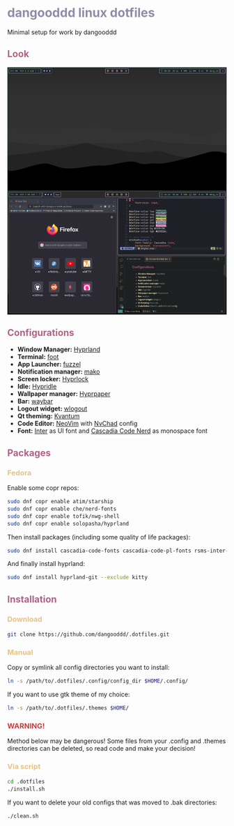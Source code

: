 # <span style="color:#938aa9">dangooddd linux dotfiles</span>
Minimal setup for work by dangooddd

## <span style="color:#b16286">Look</span>

<img align="center" src="./screenshots/look.png">

## <span style="color:#b16286">Configurations</span> 
* **Window Manager:** [Hyprland](https://github.com/hyprwm/Hyprland)
* **Terminal:** [foot](https://codeberg.org/dnkl/foot)
* **App Launcher:** [fuzzel](https://codeberg.org/dnkl/fuzzel)
* **Notification manager:** [mako](https://github.com/emersion/mako)
* **Screen locker:** [Hyprlock](https://github.com/hyprwm/hyprlock)
* **Idle:** [Hypridle](https://github.com/hyprwm/hypridle)
* **Wallpaper manager:** [Hyprpaper](https://github.com/hyprwm/hyprpaper)
* **Bar:** [waybar](https://github.com/Alexays/Waybar)
* **Logout widget:** [wlogout](https://github.com/ArtsyMacaw/wlogout)
* **Qt theming:** [Kvantum](https://github.com/tsujan/Kvantum/tree/master/Kvantum)
* **Code Editor:** [NeoVim](https://github.com/neovim/neovim) with [NvChad](https://github.com/NvChad/NvChad) config
* **Font:** [Inter](https://github.com/rsms/inter) as UI font and [Cascadia Code Nerd](https://github.com/microsoft/cascadia-code) as monospace font

## <span style="color:#b16286">Packages</span>
### <span style="color:#e6c384">Fedora</span>
Enable some copr repos:
```bash 
sudo dnf copr enable atim/starship
sudo dnf copr enable che/nerd-fonts
sudo dnf copr enable tofik/nwg-shell
sudo dnf copr enable solopasha/hyprland
```
Then install packages (including some quality of life packages):
```bash
sudo dnf install cascadia-code-fonts cascadia-code-pl-fonts rsms-inter-fonts nerd-fonts starship nwg-look kvantum qt6ct zoxide foot fuzzel mako waybar wlogout neovim hyprpaper hyprlock hypridle
```
And finally install hyprland:
```bash 
sudo dnf install hyprland-git --exclude kitty
```

## <span style="color:#b16286">Installation</span>

### <span style="color:#e6c384">Download</span>
```bash
git clone https://github.com/dangooddd/.dotfiles.git
```

### <span style="color:#e6c384">Manual</span>
Copy or symlink all config directories you want to install:
```bash
ln -s /path/to/.dotfiles/.config/config_dir $HOME/.config/ 
```
If you want to use gtk theme of my choice:
```bash
ln -s /path/to/.dotfiles/.themes $HOME/
```

### <span style="color:#c34043">WARNING!</span>
Method below may be dangerous! Some files from your .config and .themes directories can be deleted, so read code and make your decision!

### <span style="color:#e6c384">Via script</span>
```bash
cd .dotfiles
./install.sh
```

If you want to delete your old configs that was moved to .bak directories:
```bash
./clean.sh
```
